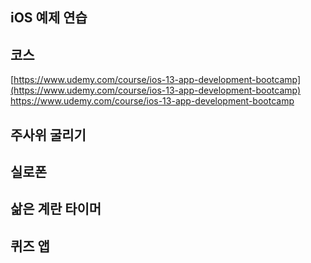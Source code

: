 ## iOS 예제 연습

## 코스
[https://www.udemy.com/course/ios-13-app-development-bootcamp](https://www.udemy.com/course/ios-13-app-development-bootcamp)
<https://www.udemy.com/course/ios-13-app-development-bootcamp>

## 주사위 굴리기



## 실로폰



## 삶은 계란 타이머



## 퀴즈 앱


